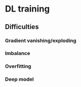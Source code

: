 # DL training

## Difficulties
### Gradient vanishing/exploding
### Imbalance
### Overfitting
### Deep model
### 
<!--stackedit_data:
eyJoaXN0b3J5IjpbLTEyNjEyMzA3MDMsMTY3MTE2ODE1OF19
-->